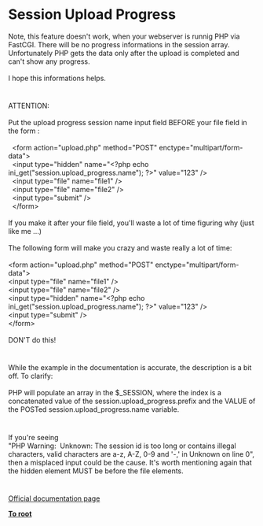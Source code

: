 # Session Upload Progress




<div class="phpcode"><span class="html">
Note, this feature doesn&apos;t work, when your webserver is runnig PHP via FastCGI. There will be no progress informations in the session array.<br>Unfortunately PHP gets the data only after the upload is completed and can&apos;t show any progress.<br><br>I hope this informations helps.</span>
</div>
  

#


<div class="phpcode"><span class="html">
ATTENTION:<br><br>Put the upload progress session name input field BEFORE your file field in the form :<br><br>&#xA0; &lt;form action=&quot;upload.php&quot; method=&quot;POST&quot; enctype=&quot;multipart/form-data&quot;&gt;<br>&#xA0; &lt;input type=&quot;hidden&quot; name=&quot;<span class="default">&lt;?php </span><span class="keyword">echo </span><span class="default">ini_get</span><span class="keyword">(</span><span class="string">&quot;session.upload_progress.name&quot;</span><span class="keyword">); </span><span class="default">?&gt;</span>&quot; value=&quot;123&quot; /&gt;<br>&#xA0; &lt;input type=&quot;file&quot; name=&quot;file1&quot; /&gt;<br>&#xA0; &lt;input type=&quot;file&quot; name=&quot;file2&quot; /&gt;<br>&#xA0; &lt;input type=&quot;submit&quot; /&gt;<br>&#xA0; &lt;/form&gt;<br><br>If you make it after your file field, you&apos;ll waste a lot of time figuring why (just like me ...)<br><br>The following form will make you crazy and waste really a lot of time:<br><br>&lt;form action=&quot;upload.php&quot; method=&quot;POST&quot; enctype=&quot;multipart/form-data&quot;&gt;<br> &lt;input type=&quot;file&quot; name=&quot;file1&quot; /&gt;<br> &lt;input type=&quot;file&quot; name=&quot;file2&quot; /&gt;<br> &lt;input type=&quot;hidden&quot; name=&quot;<span class="default">&lt;?php </span><span class="keyword">echo </span><span class="default">ini_get</span><span class="keyword">(</span><span class="string">&quot;session.upload_progress.name&quot;</span><span class="keyword">); </span><span class="default">?&gt;</span>&quot; value=&quot;123&quot; /&gt;<br> &lt;input type=&quot;submit&quot; /&gt;<br>&lt;/form&gt;<br><br>DON&apos;T do this!</span>
</div>
  

#


<div class="phpcode"><span class="html">
While the example in the documentation is accurate, the description is a bit off. To clarify:<br><br>PHP will populate an array in the $_SESSION, where the index is a concatenated value of the session.upload_progress.prefix and the VALUE of the POSTed session.upload_progress.name variable.</span>
</div>
  

#


<div class="phpcode"><span class="html">
If you&apos;re seeing<br>&quot;PHP Warning:&#xA0; Unknown: The session id is too long or contains illegal characters, valid characters are a-z, A-Z, 0-9 and &apos;-,&apos; in Unknown on line 0&quot;,<br>then a misplaced input could be the cause. It&apos;s worth mentioning again that the hidden element MUST be before the file elements.</span>
</div>
  

#

[Official documentation page](https://www.php.net/manual/en/session.upload-progress.php)

**[To root](/README.md)**